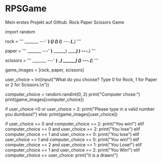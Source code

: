 # RPSGame
Mein erstes Projekt auf Github. Rock Paper Scissors Game

import random

rock = '''
    _______
---'   ____)
      (_____)
      (_____)
      (____)
---.__(___)
'''

paper = '''
    _______
---'   ____)____
          ______)
          _______)
         _______)
---.__________)
'''

scissors = '''
    _______
---'   ____)____
          ______)
       __________)
      (____)
---.__(___)
'''

game_images = [rock, paper, scissors]

user_choice = int(input("What do you choose? Type 0 for Rock, 1 for Paper or 2 for Scissors.\n"))

computer_choice = random.randint(0, 2)
print("Computer chose:")
print(game_images[computer_choice])

if user_choice <0 or user_choice > 2:
  print("Please type in a valid number you dumbass!") 
else:
 print(game_images[user_choice])


if user_choice == 0 and computer_choice == 2:
  print("You win!")
elif computer_choice == 0 and user_choice == 2:
  print("You lose")
elif computer_choice == 1 and user_choice == 0:
  print("You lose")
elif user_choice == 1 and computer_choice == 0:
  print("You win!")
elif computer_choice == 2 and user_choice == 1:
  print("You Lose!")
elif computer_choice == 1 and user_choice == 2:
  print("You Win!")
elif computer_choice == user_choice:
  print("It is a drawn!")


